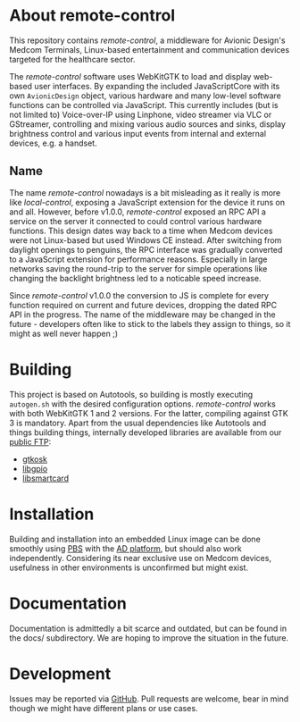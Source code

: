 # About remote-control #

This repository contains _remote-control_, a middleware for Avionic Design's
Medcom Terminals, Linux-based entertainment and communication devices
targeted for the healthcare sector.

The _remote-control_ software uses WebKitGTK to load and display web-based user
interfaces. By expanding the included JavaScriptCore with its own
`AvionicDesign` object, various hardware and many low-level software functions
can be controlled via JavaScript. This currently includes (but is not limited
to) Voice-over-IP using Linphone, video streamer via VLC or GStreamer,
controlling and mixing various audio sources and sinks, display brightness
control and various input events from internal and external devices, e.g. a
handset.

## Name ##

The name _remote-control_ nowadays is a bit misleading as it really is more
like _local-control_, exposing a JavaScript extension for the device it runs on
and all. However, before v1.0.0, _remote-control_ exposed an RPC API a service
on the server it connected to could control various hardware functions. This
design dates way back to a time when Medcom devices were not Linux-based but
used Windows CE instead. After switching from daylight openings to penguins,
the RPC interface was gradually converted to a JavaScript extension for
performance reasons. Especially in large networks saving the round-trip to the
server for simple operations like changing the backlight brightness led to a
noticable speed increase.

Since _remote-control_ v1.0.0 the conversion to JS is complete for every
function required on current and future devices, dropping the dated RPC API in
the progress. The name of the middleware may be changed in the future -
developers often like to stick to the labels they assign to things, so it might
as well never happen ;)

# Building #

This project is based on Autotools, so building is mostly executing
`autogen.sh` with the desired configuration options. _remote-control_ works
with both WebKitGTK 1 and 2 versions. For the latter, compiling against GTK 3
is mandatory. Apart from the usual dependencies like Autotools and things
building things, internally developed libraries are available from our
[public FTP][adftp]:

* [gtkosk](ftp://ftp.avionic-design.de/pub/gtkosk/)
* [libgpio](ftp://ftp.avionic-design.de/pub/libgpio/)
* [libsmartcard](ftp://ftp.avionic-design.de/pub/libsmartcard/)

# Installation #

Building and installation into an embedded Linux image can be done smoothly
using [PBS][pbs2] with the [AD platform][pbsad], but should also work
independently. Considering its near exclusive use on Medcom devices, usefulness
in other environments is unconfirmed but might exist.

# Documentation #

Documentation is admittedly a bit scarce and outdated, but can be found in the
docs/ subdirectory. We are hoping to improve the situation in the future.

# Development #

Issues may be reported via [GitHub][bugs-github]. Pull requests are welcome,
bear in mind though we might have different plans or use cases.

  [adftp]: ftp://ftp.avionic-design.de/pub/ "Avionic Design public FTP server"
  [pbs2]: https://github.com/avionic-design/pbs-stage2 "Platform Build System"
  [pbsad]: https://github.com/avionic-design/pbs-platform-avionic-design
    "AD platform for PBS"
  [bugs-github]: https://github.com/avionic-design/remote-control/issues

